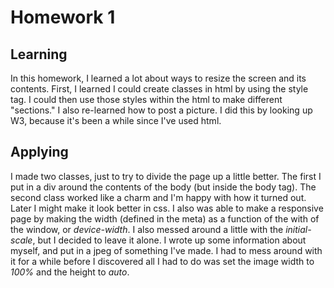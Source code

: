 # Homework 1
## Learning
In this homework, I learned a lot about ways to resize the screen and its contents. First, I learned I could create classes in html by using the style tag. I could then use those styles within the html to make different "sections." I also re-learned how to post a picture. I did this by looking up W3, because it's been a while since I've used html.
## Applying
I made two classes, just to try to divide the page up a little better. The first I put in a div around the contents of the body (but inside the body tag). The second class worked like a charm and I'm happy with how it turned out. Later I might make it look better in css.
I also was able to make a responsive page by making the width (defined in the meta) as a function of the with of the window, or *device-width*. I also messed around a little with the *initial-scale*, but I decided to leave it alone. I wrote up some information about myself, and put in a jpeg of something I've made. I had to mess around with it for a while before I discovered all I had to do was set the image width to *100%* and the height to *auto*.
